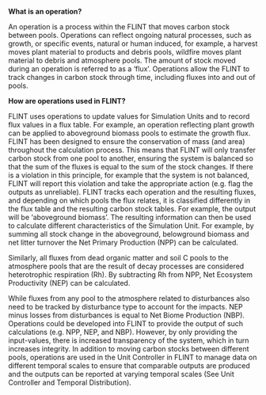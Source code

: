 **What is an operation?**

An operation is a process within the FLINT that moves carbon stock between pools. Operations can reflect ongoing natural processes, such as growth, or specific events, natural or human induced, for example, a harvest moves plant material to products and debris pools, wildfire moves plant material to debris and atmosphere pools. The amount of stock moved during an operation is referred to as a ‘flux’. Operations allow the FLINT to track changes in carbon stock through time, including fluxes into and out of pools.

**How are operations used in FLINT?**

FLINT uses operations to update values for Simulation Units and to record flux values in a flux table. For example, an operation reflecting plant growth can be applied to aboveground biomass pools to estimate the growth flux. FLINT has been designed to ensure the conservation of mass (and area) throughout the calculation process. This means that FLINT will only transfer carbon stock from one pool to another, ensuring the system is balanced so that the sum of the fluxes is equal to the sum of the stock changes. If there is a violation in this principle, for example that the system is not balanced, FLINT will report this violation and take the appropriate action (e.g. flag the outputs as unreliable).
FLINT tracks each operation and the resulting fluxes, and depending on which pools the flux relates, it is classified differently in the flux table and the resulting carbon stock tables. For example, the output will be ‘aboveground biomass’. The resulting information can then be used to calculate different characteristics of the Simulation Unit. For example, by summing all stock change in the aboveground, belowground biomass and net litter turnover the Net Primary Production (NPP) can be calculated.

Similarly, all fluxes from dead organic matter and soil C pools to the atmosphere pools that are the result of decay processes are considered heterotrophic respiration (Rh). By subtracting Rh from NPP, Net Ecosystem Productivity (NEP) can be calculated.

While fluxes from any pool to the atmosphere related to disturbances also need to be tracked by disturbance type to account for the impacts. NEP minus losses from disturbances is equal to Net Biome Production (NBP).
Operations could be developed into FLINT to provide the output of such calculations (e.g. NPP, NEP, and NBP). However, by only providing the input-values, there is increased transparency of the system, which in turn increases integrity. 
In addition to moving carbon stocks between different pools, operations are used in the Unit Controller in FLINT to manage data on different temporal scales to ensure that comparable outputs are produced and the outputs can be reported at varying temporal scales (See Unit Controller and Temporal Distribution). 